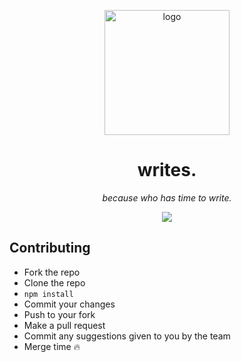 <p align="center">
  <img src="logo.png" alt="logo" width="200">
</p>
<h1 align="center">writes.</h1>
<p align="center"><i>because who has time to write.</i></p>
<p align="center">
<img src="https://github.com/writesapp/website/workflows/Deploy%20to%20Firebase%20Hosting/badge.svg" />
</p>

## Contributing

- Fork the repo
- Clone the repo
- `npm install`
- Commit your changes
- Push to your fork
- Make a pull request
- Commit any suggestions given to you by the team
- Merge time 🔥
